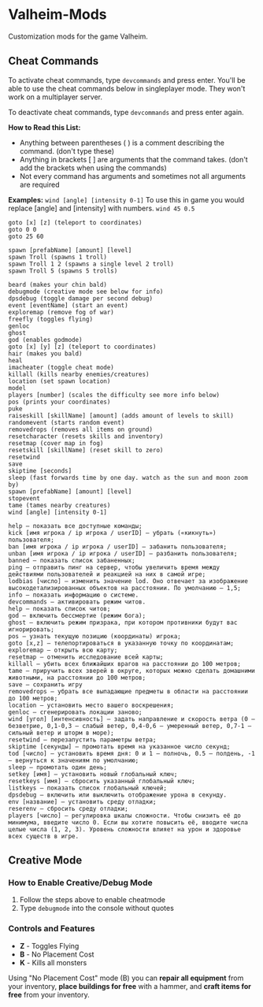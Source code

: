 # Valheim-Mods
Customization mods for the game Valheim.

## Cheat Commands
To activate cheat commands, type `devcommands` and press enter. You'll be able to use the cheat commands below in singleplayer mode. They won't work on a multiplayer server.

To deactivate cheat commands, type `devcommands` and press enter again.

 **How to Read this List:**

- Anything between parentheses ( ) is a comment describing the command. (don't type these)
- Anything in brackets [ ] are arguments that the command takes. (don't add the brackets when using the commands)
- Not every command has arguments and sometimes not all arguments are required

**Examples:**
`wind [angle] [intensity 0-1]`
To use this in game you would replace [angle] and [intensity] with numbers.
`wind 45 0.5`

```
goto [x] [z] (teleport to coordinates)
goto 0 0
goto 25 60
```

```
spawn [prefabName] [amount] [level]
spawn Troll (spawns 1 troll)
spawn Troll 1 2 (spawns a single level 2 troll)
spawn Troll 5 (spawns 5 trolls)
```

```
beard (makes your chin bald)
debugmode (creative mode see below for info)
dpsdebug (toggle damage per second debug)
event [eventName] (start an event)
exploremap (remove fog of war)
freefly (toggles flying)
genloc
ghost
god (enables godmode)
goto [x] [y] [z] (teleport to coordinates)
hair (makes you bald)
heal
imacheater (toggle cheat mode)
killall (kills nearby enemies/creatures)
location (set spawn location)
model
players [number] (scales the difficulty see more info below)
pos (prints your coordinates)
puke
raiseskill [skillName] [amount] (adds amount of levels to skill)
randomevent (starts random event)
removedrops (removes all items on ground)
resetcharacter (resets skills and inventory)
resetmap (cover map in fog)
resetskill [skillName] (reset skill to zero)
resetwind
save
skiptime [seconds]
sleep (fast forwards time by one day. watch as the sun and moon zoom by)
spawn [prefabName] [amount] [level]
stopevent
tame (tames nearby creatures)
wind [angle] [intensity 0-1]

help — показать все доступные команды;
kick [имя игрока / ip игрока / userID] — убрать («кикнуть») пользователя;
ban [имя игрока / ip игрока / userID] — забанить пользователя;
unban [имя игрока / ip игрока / userID] — разбанить пользователя;
banned — показать список забаненных;
ping — отправить пинг на сервер, чтобы увеличить время между действиями пользователей и реакцией на них в самой игре;
lodbias [число] — изменить значение lod. Оно отвечает за изображение высокодетализированных объектов на расстоянии. По умолчанию — 1,5;
info — показать информацию о системе.
devcommands — активировать режим читов.
help — показать список читов;
god — включить бессмертие (режим бога);
ghost — включить режим призрака, при котором противники будут вас игнорировать;
pos — узнать текущую позицию (координаты) игрока;
goto [x,z] — телепортироваться в указанную точку по координатам;
exploremap — открыть всю карту;
resetmap — отменить исследование всей карты;
killall — убить всех ближайших врагов на расстоянии до 100 метров;
tame — приручить всех зверей в округе, которых можно сделать домашними животными, на расстоянии до 100 метров;
save — сохранить игру
removedrops — убрать все выпадающие предметы в области на расстоянии до 100 метров;
location — установить место вашего воскрешения;
genloc — сгенерировать локации заново;
wind [угол] [интенсивность] — задать направление и скорость ветра (0 — безветрие, 0,1-0,3 — слабый ветер, 0,4-0,6 — умеренный ветер, 0,7-1 — сильный ветер и шторм в море);
resetwind — перезапустить параметры ветра;
skiptime [секунды] — промотать время на указанное число секунд;
tod [число] — установить время дня: 0 и 1 — полночь, 0.5 — полдень, -1 — вернуться к значениям по умолчанию;
sleep — промотать один день;
setkey [имя] — установить новый глобальный ключ;
resetkeys [имя] — сбросить указанный глобальный ключ;
listkeys — показать список глобальный ключей;
dpsdebug — включить или выключить отображение урона в секунду.
env [название] — установить среду отладки;
reserenv — сбросить среду отладки;
players [число] — регулировка шкалы сложности. Чтобы снизить её до минимума, введите число 0. Если вы хотите повысить её, вводите числа целые числа (1, 2, 3). Уровень сложности влияет на урон и здоровье всех существ в игре.
```
## Creative Mode

### How to Enable Creative/Debug Mode

1. Follow the steps above to enable cheatmode
2. Type `debugmode` into the console without quotes

### Controls and Features

- **Z** - Toggles Flying
- **B** - No Placement Cost
- **K** - Kills all monsters

Using "No Placement Cost" mode (B) you can **repair all equipment** from your inventory, **place buildings for free** with a hammer, and **craft items for free** from your inventory.
